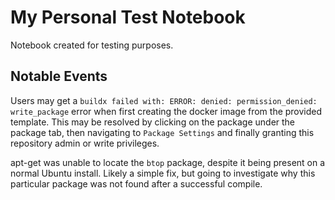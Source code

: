 # My Personal Test Notebook
Notebook created for testing purposes. 

## Notable Events
Users may get a ```buildx failed with: ERROR: denied: permission_denied: write_package``` error when first creating the docker image from the provided template. This may be resolved by clicking on the package under the package tab, then navigating to ```Package Settings``` and finally granting this repository admin or write privileges.

apt-get was unable to locate the ```btop``` package, despite it being present on a normal Ubuntu install. Likely a simple fix, but going to investigate why this particular package was not found after a successful compile.
